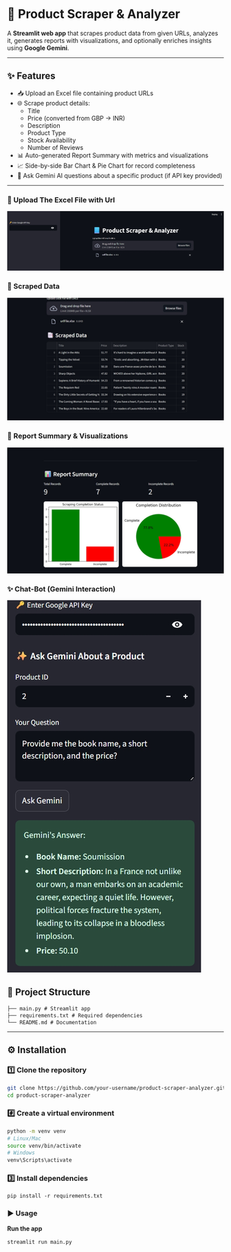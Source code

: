# 📘 Product Scraper & Analyzer

A **Streamlit web app** that scrapes product data from given URLs, analyzes it, generates reports with visualizations, and optionally enriches insights using **Google Gemini**.  

---

## ✨ Features
- 📥 Upload an Excel file containing product URLs
- 🌐 Scrape product details:
    - Title
    - Price (converted from GBP → INR)
    - Description
    - Product Type
    - Stock Availability
    - Number of Reviews
- 📊 Auto-generated Report Summary with metrics and visualizations
- 📈 Side-by-side Bar Chart & Pie Chart for record completeness
- 🤖 Ask Gemini AI questions about a specific product (if API key provided)

---

### 🔹 Upload The Excel File with Url
![Upload Screen](screenshots/img1.jpeg)

###  🔹 Scraped Data
![Upload Screen](screenshots/img2.jpeg)

### 🔹 Report Summary & Visualizations
![Upload Screen](screenshots/img3.jpeg)

### ✨ Chat-Bot (Gemini Interaction)
![Upload Screen](screenshots/img4.jpeg)


## 📂 Project Structure
```
├── main.py # Streamlit app
├── requirements.txt # Required dependencies
└── README.md # Documentation
```

---

## ⚙️ Installation

### 1️⃣ Clone the repository
```bash
git clone https://github.com/your-username/product-scraper-analyzer.git
cd product-scraper-analyzer
```

### #️⃣ Create a virtual environment
```bash
python -m venv venv
# Linux/Mac
source venv/bin/activate
# Windows
venv\Scripts\activate
```

### 3️⃣ Install dependencies
```
pip install -r requirements.txt
```

### ▶️ Usage
**Run the app**

```
streamlit run main.py
```